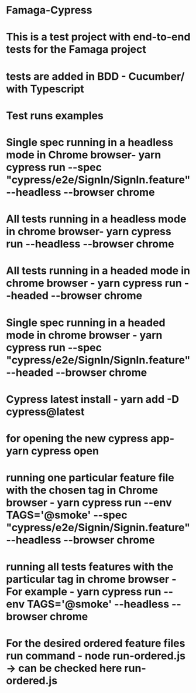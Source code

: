 # Famaga-Cypress

# This is a test project with end-to-end tests for the Famaga project

# tests are added in BDD - Cucumber/ with Typescript

# Test runs examples

# Single spec running in a headless mode in Chrome browser- yarn cypress run --spec "cypress/e2e/SignIn/SignIn.feature" --headless --browser chrome

# All tests running in a headless mode in chrome browser- yarn cypress run --headless --browser chrome

# All tests running in a headed mode in chrome browser - yarn cypress run --headed --browser chrome

# Single spec running in a headed mode in chrome browser - yarn cypress run --spec "cypress/e2e/SignIn/SignIn.feature" --headed --browser chrome

# Cypress latest install - yarn add -D cypress@latest

# for opening the new cypress app- yarn cypress open

# running one particular feature file with the chosen tag in Chrome browser - yarn cypress run --env TAGS='@smoke' --spec "cypress/e2e/Signin/Signin.feature" --headless --browser chrome

# running all tests features with the particular tag in chrome browser - For example - yarn cypress run --env TAGS='@smoke' --headless --browser chrome
 # For the desired ordered feature files run command -  node run-ordered.js -> can be checked here run-ordered.js
